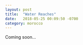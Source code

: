```yaml
---
layout: post
title:  "Water Reaches"
date:   2018-05-25 00:09:50 -0700
category: morocco
---
```


Coming soon...